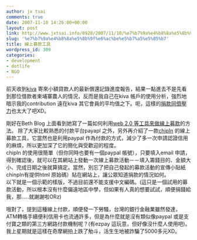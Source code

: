 ```yaml
---
author: jx tsai
comments: true
date: 2007-11-10 14:26:00+00:00
layout: post
link: http://www.jxtsai.info/0928/2007/11/10/%e7%b7%9a%e4%b8%8a%e5%8b%9f%e6%ac%be%e5%b7%a5%e5%85%b7/
slug: '%e7%b7%9a%e4%b8%8a%e5%8b%9f%e6%ac%be%e5%b7%a5%e5%85%b7'
title: 線上募款工具
wordpress_id: 309
categories:
- development
- dotlife
- NGO
---
```


前天收到[kiva](http://www.formosa319.org/a5288/?p=416) 寄來小額貸款人的最新償還記錄進度報告，結果一點進去不是先看到那位借款者柬埔寨農人的情況，反而是我自己在kiva 帳戶的使用分析，強烈地暗示我的contribution 遠在kiva 其它會員的平均值之下。呃，這樣的[捐款同儕壓力](http://www.richyli.com/blog/2007/09/kiva.html)也太大了吧XD。

  


剛好在Beth Blog 上面看到她寫了一篇如何利用[web 2.0 等工具來做線上募款](http://beth.typepad.com/beths_blog/2007/10/the-campaign-%20re.html)的方法。 除了大家比較熟悉的付款平台payapl 之外，另外再介紹了一款[chipIn](http://www.chipin.com/) 的線上募款工具，它當然也是利用paypal 作為付款的方式，減少了多一次申請認證信用的麻煩，所以更加深了它的簡化與受歡迎的程度。  
chipIn 的使用很簡單（但你同時也要有一個paypal 帳號），只要填入email 申請，得到確認後，就可以在其網站上發動一次線上募款活動－－填入籌錢目的、金額大小、完成日期之後就算搞定。當然，別忘了把自己發起的募款活動的宣傳小貼紙chinpIn有提供html 原始碼）貼在網站上，讓公眾知道捐款的情況如何。  
以下就是一個示範的樣版，不過目前還不能支援中文編碼。(這只是一個試用的募款活動，所以根本沒有什麼偏遠地區中學，但如果有人真的想要試試，順便捐錢給我，那.....就謝謝啦ORz)

  


  


哦對了，提到這種線上付款，順便發一下勞騷，台灣的銀行金融業雖然發達，ATM轉帳手續便利信用卡也流通許多，但是為什麼就是沒有類似像paypal 或是支付寶之類的第三方網路付款機制呢？(有ezpay 這玩意，但好像沒什麼人使用吧)。我上星期就是這樣在奇摩網拍上跌了觔斗，活生生地被詐騙了5000多元XD。
